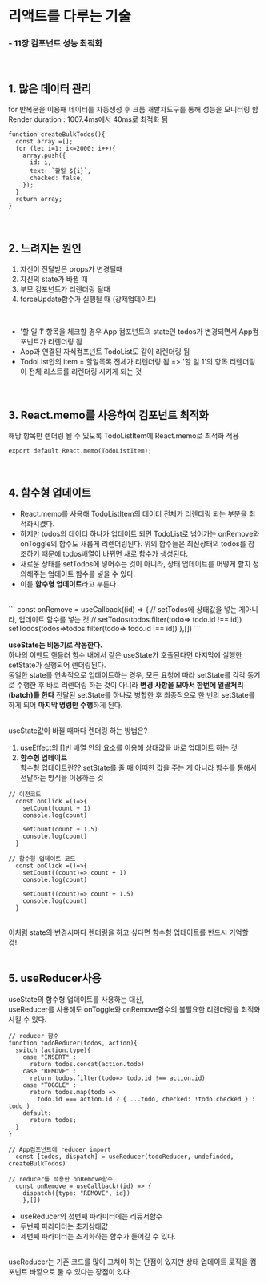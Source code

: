 # 리액트를 다루는 기술<br> 
### - 11장 컴포넌트 성능 최적화<br>
<br>

## 1. 많은 데이터 관리<br>
for 반복문을 이용해 데이터를 자동생성 후 크롬 개발자도구를 통해 성능을 모니터링 함<br>
Render duration : 1007.4ms에서 40ms로 최적화 됨<br>
```
function createBulkTodos(){
  const array =[];
  for (let i=1; i<=2000; i++){
    array.push({
      id: i,
      text: `할일 ${i}`,
      checked: false,
    });
  }
  return array;
}
```
<br>

## 2. 느려지는 원인 <br>
1. 자신이 전달받은 props가 변경될때<br>
2. 자신의 state가 바뀔 때<br>
3. 부모 컴포넌트가 리렌더링 될때<br>
4. forceUpdate함수가 실행될 때 (강제업데이트)<br>
<br>

- '할 일 1' 항목을 체크할 경우 App 컴포넌트의 state인 todos가 변경되면서 App컴포넌트가 리렌더링 됨
- App과 연결된 자식컴포넌트 TodoList도 같이 리렌더링 됨
- TodoList안의 item = 할일목록 전체가 리렌더링 됨 
=> '할 일 1'의 항목 리렌더링이 전체 리스트를 리렌더링 시키게 되는 것
<br>

## 3. React.memo를 사용하여 컴포넌트 최적화<br>
해당 항목만 렌더링 될 수 있도록 TodoListItem에 React.memo로 최적화 적용<br>
```
export default React.memo(TodoListItem);
```
<br>

## 4. 함수형 업데이트<br>
- React.memo를 사용해 TodoListItem의 데이터 전체가 리렌더링 되는 부분을 최적화시켰다.<br>
- 하지만 todos의 데이터 하나가 업데이트 되면 TodoList로 넘어가는 onRemove와 onToggle의 함수도 새롭게 리렌더링된다. 위의 함수들은 최신상태의 todos를 참조하기 때문에 todos배열이 바뀌면 새로 함수가 생성된다.   <br>
- 새로운 상태를 setTodos에 넣어주는 것이 아니라, 상태 업데이트를 어떻게 할지 정의해주는 업데이트 함수를 넣을 수 있다. 
- 이를 **함수형 업데이트**라고 부른다<br>
<br>
```
  const onRemove = useCallback((id) => {
    // setTodos에 상태값을 넣는 게아니라, 업데이트 함수를 넣는 것
    // setTodos(todos.filter(todo=> todo.id !== id))
    setTodos(todos=>todos.filter(todo=> todo.id !== id))
    },[])
```
<br>

**useState는 비동기로 작동한다.** <br>
하나의 이벤트 핸들러 함수 내에서 같은 useState가 호출된다면 마지막에 실행한 setState가 실행되어 렌더링된다.<br>
동일한 state를 연속적으로 업데이트하는 경우, 모든 요청에 따라 setState를 각각 동기로 수행한 후 바로 리렌더링 하는 것이 아니라 **변경 사항을 모아서 한번에 일괄처리(batch)를 한다** 전달된 setState를 하나로 병합한 후 최종적으로 한 번의 setState를 하게 되어 **마지막 명령만 수행**하게 된다.<br>
<br>

useState값이 바뀔 때마다 렌더링 하는 방법은?<br>
1. useEffect의 []빈 배열 안의 요소를 이용해 상태값을 바로 업데이트 하는 것<br>
2. **함수형 업데이트**<br>
함수형 업데이트란?? setState를 줄 때 어떠한 값을 주는 게 아니라 함수를 통해서 전달하는 방식을 이용하는 것<br>
```
// 이전코드
  const onClick =()=>{
    setCount(count + 1)
    console.log(count)

    setCount(count + 1.5)
    console.log(count)
  }

// 함수형 업데이트 코드
  const onClick =()=>{
    setCount((count)=> count + 1)
    console.log(count)

    setCount((count)=> count + 1.5)
    console.log(count)
  }
```
<br>
이처럼 state의 변경시마다 렌더링을 하고 싶다면 함수형 업데이트를 반드시 기억할 것!.<br>
<br>

## 5. useReducer사용 <br>
useState의 함수형 업데이트를 사용하는 대신,<br>
useReducer를 사용해도 onToggle와 onRemove함수의 불필요한 리렌더링을 최적화 시킬 수 있다. 
<br>

```
// reducer 함수
function todoReducer(todos, action){
  switch (action.type){
    case "INSERT" :
      return todos.concat(action.todo)
    case "REMOVE" :
      return todos.filter(todo=> todo.id !== action.id)
    case "TOGGLE" :
      return todos.map(todo =>
        todo.id === action.id ? { ...todo, checked: !todo.checked } : todo )
    default:
      return todos;
  }
}

// App컴포넌트에 reducer import
  const [todos, dispatch] = useReducer(todoReducer, undefinded, createBulkTodos)

// reducer를 적용한 onRemove함수
  const onRemove = useCallback((id) => {
    dispatch({type: "REMOVE", id})
    },[])
```
- useReducer의 첫번째 파라미터에는 리듀서함수<br>
- 두번째 파라미터는 초기상태값 <br>
- 세번째 파라미터는 초기화하는 함수가 들어갈 수 있다.<br>
<br>
useReducer는 기존 코드를 많이 고쳐야 하는 단점이 있지만 상태 업데이트 로직을 컴포넌트 바깥으로 둘 수 있다는 장점이 있다.
<br>
<br>


